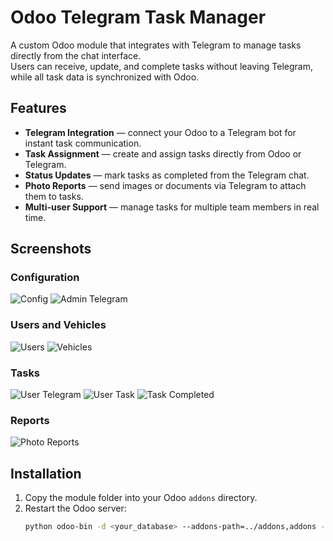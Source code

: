 
# Odoo Telegram Task Manager

A custom Odoo module that integrates with Telegram to manage tasks directly from the chat interface.  
Users can receive, update, and complete tasks without leaving Telegram, while all task data is synchronized with Odoo.

## Features
- **Telegram Integration** — connect your Odoo to a Telegram bot for instant task communication.
- **Task Assignment** — create and assign tasks directly from Odoo or Telegram.
- **Status Updates** — mark tasks as completed from the Telegram chat.
- **Photo Reports** — send images or documents via Telegram to attach them to tasks.
- **Multi-user Support** — manage tasks for multiple team members in real time.

## Screenshots

### Configuration
![Config](Config.png)
![Admin Telegram](admin_telegram.png)

### Users and Vehicles
![Users](Users.png)
![Vehicles](Vehicles.png)

### Tasks
![User Telegram](userTg.png)
![User Task](user_task.png)
![Task Completed](task_complited.png)

### Reports
![Photo Reports](Photo_repotrs.png)

## Installation
1. Copy the module folder into your Odoo `addons` directory.
2. Restart the Odoo server:
   ```bash
   python odoo-bin -d <your_database> --addons-path=../addons,addons --dev=all

